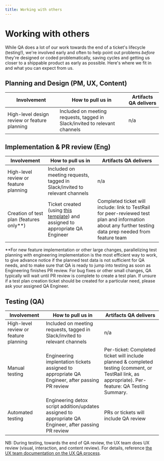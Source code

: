 ```yaml
---
title: Working with others
---
```

# Working with others

While QA does a lot of our work towards the end of a ticket's lifecycle (testing!), we're involved early and often to help point out problems *before* they're designed or coded problematically, saving cycles and getting us closer to a shippable product as early as possible. Here's where we fit in and what you can expect from us.

## Planning and Design (PM, UX, Content)

| **Involvement** | **How to pull us in** | **Artifacts QA delivers** |
| --- | --- | --- |
| High-level design review or feature planning | Included on meeting requests, tagged in Slack/invited to relevant channels | n/a |

## Implementation & PR review (Eng)

| **Involvement** | **How to pull us in** | **Artifacts QA delivers** |
| --- | --- | --- |
| High-level review or feature planning | Included on meeting requests, tagged in Slack/invited to relevant channels | n/a |
| Creation of test plan (features only**) | Ticket created (using [this template](https://github.com/department-of-veterans-affairs/va-mobile-app/blob/develop/.github/ISSUE_TEMPLATE/QA_Test_Plan.md)) and assigned to appropriate QA Engineer | Completed ticket will include: link to TestRail for peer-reviewed test plan and information about any further testing data prep needed from feature team |

**For new feature implementation or other large changes, parallelizing test planning with engineering implementation is the most efficient way to work, to give advance notice if the planned test data is not sufficient for QA needs, and to make sure that QA is ready to jump into testing as soon as Engineering finishes PR review. For bug fixes or other small changes, QA typically will wait until PR review is complete to create a test plan. If unsure if a test plan creation ticket should be created for a particular need, please ask your assigned QA Engineer.

## Testing (QA)

| **Involvement** | **How to pull us in** | **Artifacts QA delivers** |
| --- | --- | --- |
| High-level review or feature planning | Included on meeting requests, tagged in Slack/invited to relevant channels | n/a |
| Manual testing | Engineering implentation tickets assigned to appropriate QA Engineer, after passing PR review | Per-ticket: Completed ticket will include planned & completed testing (comment, or TestRail link, as appropriate). Per-feature: QA Testing Summary. |
| Automated testing | Engineering detox script addition/updates assigned to appropriate QA Engineer, after passing PR review | PRs or tickets will include QA review |

NB: During testing, towards the end of QA review, the UX team does UX review (visual, interaction, and content review). For details, reference [the UX team documentation on the UX QA process](https://department-of-veterans-affairs.github.io/va-mobile-app/docs/UX/How-We-Work/designing-ui#qa).